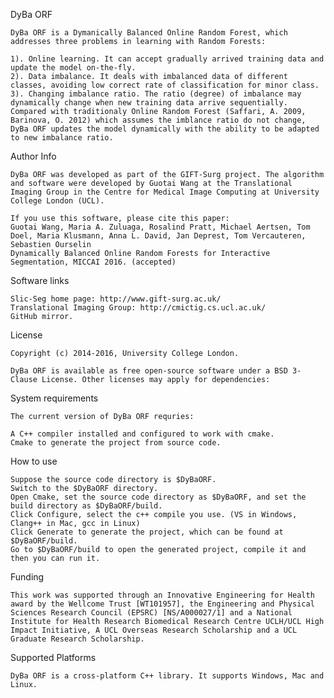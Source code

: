 DyBa ORF

    DyBa ORF is a Dymanically Balanced Online Random Forest, which addresses three problems in learning with Random Forests: 
    
    1). Online learning. It can accept gradually arrived training data and update the model on-the-fly.
    2). Data imbalance. It deals with imbalanced data of different classes, avoiding low correct rate of classification for minor class.
    3). Changing imbalance ratio. The ratio (degree) of imbalance may dynamically change when new training data arrive sequentially. Compared with traditionaly Online Random Forest (Saffari, A. 2009, Barinova, O. 2012) which assumes the imblance ratio do not change,
    DyBa ORF updates the model dynamically with the ability to be adapted to new imbalance ratio.

Author Info

    DyBa ORF was developed as part of the GIFT-Surg project. The algorithm and software were developed by Guotai Wang at the Translational Imaging Group in the Centre for Medical Image Computing at University College London (UCL).

    If you use this software, please cite this paper:
    Guotai Wang, Maria A. Zuluaga, Rosalind Pratt, Michael Aertsen, Tom Doel, Maria Klusmann, Anna L. David, Jan Deprest, Tom Vercauteren, Sebastien Ourselin
    Dynamically Balanced Online Random Forests for Interactive Segmentation, MICCAI 2016. (accepted)

Software links

    Slic-Seg home page: http://www.gift-surg.ac.uk/
    Translational Imaging Group: http://cmictig.cs.ucl.ac.uk/
    GitHub mirror.

License

    Copyright (c) 2014-2016, University College London.

    DyBa ORF is available as free open-source software under a BSD 3-Clause License. Other licenses may apply for dependencies:


System requirements

    The current version of DyBa ORF requries:

    A C++ compiler installed and configured to work with cmake.
    Cmake to generate the project from source code.

How to use

    Suppose the source code directory is $DyBaORF.
    Switch to the $DyBaORF directory.
    Open Cmake, set the source code directory as $DyBaORF, and set the build directory as $DyBaORF/build.
    Click Configure, select the c++ compile you use. (VS in Windows, Clang++ in Mac, gcc in Linux)
    Click Generate to generate the project, which can be found at $DyBaORF/build.
    Go to $DyBaORF/build to open the generated project, compile it and then you can run it.


Funding

    This work was supported through an Innovative Engineering for Health award by the Wellcome Trust [WT101957], the Engineering and Physical Sciences Research Council (EPSRC) [NS/A000027/1] and a National Institute for Health Research Biomedical Research Centre UCLH/UCL High Impact Initiative, A UCL Overseas Research Scholarship and a UCL Graduate Research Scholarship.

Supported Platforms

    DyBa ORF is a cross-platform C++ library. It supports Windows, Mac and Linux.

